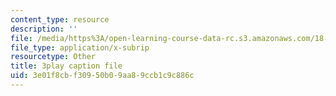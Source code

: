 ```yaml
---
content_type: resource
description: ''
file: /media/https%3A/open-learning-course-data-rc.s3.amazonaws.com/18-03sc-differential-equations-fall-2011/3e01f8cbf30950b09aa89ccb1c9c886c_zreI4HllD80.vtt
file_type: application/x-subrip
resourcetype: Other
title: 3play caption file
uid: 3e01f8cb-f309-50b0-9aa8-9ccb1c9c886c
---
```

